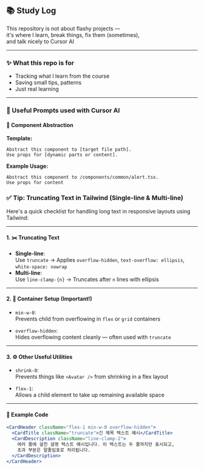 ## 📚 Study Log

This repository is not about flashy projects —  
it's where I learn, break things, fix them (sometimes),  
and talk nicely to Cursor AI

---

### ✨ What this repo is for

- Tracking what I learn from the course
- Saving small tips, patterns
- Just real learning

---

### 🤖 Useful Prompts used with Cursor AI

#### 🧩 Component Abstraction

**Template:**

```
Abstract this component to [target file path].
Use props for [dynamic parts or content].
```

**Example Usage:**

```
Abstract this component to /components/common/alert.tsx.
Use props for content
```

### ✅ Tip: Truncating Text in Tailwind (Single-line & Multi-line)

Here's a quick checklist for handling long text in responsive layouts using Tailwind:

---

#### 1. ✂️ Truncating Text

- **Single-line**:  
  Use `truncate` → Applies `overflow-hidden`, `text-overflow: ellipsis`, `white-space: nowrap`
- **Multi-line**:  
  Use `line-clamp-{n}` → Truncates after `n` lines with ellipsis

---

#### 2. 🧱 Container Setup (Important!)

- `min-w-0`:  
  Prevents child from overflowing in `flex` or `grid` containers

- `overflow-hidden`:  
  Hides overflowing content cleanly — often used with `truncate`

---

#### 3. ⚙️ Other Useful Utilities

- `shrink-0`:  
  Prevents things like `<Avatar />` from shrinking in a flex layout

- `flex-1`:  
  Allows a child element to take up remaining available space

---

#### 📝 Example Code

```jsx
<CardHeader className="flex-1 min-w-0 overflow-hidden">
  <CardTitle className="truncate">긴 제목 텍스트 예시</CardTitle>
  <CardDescription className="line-clamp-2">
    여러 줄에 걸친 설명 텍스트 예시입니다. 이 텍스트는 두 줄까지만 표시되고,
    초과 부분은 말줄임표로 처리됩니다.
  </CardDescription>
</CardHeader>
```
